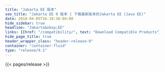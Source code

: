 ```yaml
---
title: "Jakarta EE 版本"
seo_title: "Jakarta EE 9 版本 | 下载最新版本的Jakarta EE (Java EE)"
date: 2018-04-05T16:10:38-04:00
hide_sidebar: true
headline: "Jakarta&nbsp;EE"
links: [[href: "/compatibility/", text: "Download Compatible Products"], [href: "/specifications/", text: "Specifications"]]
hide_page_title: true
header_wrapper_class: "header-release-9"
container: "container-fluid"
type: "release/9.1"
---
```


{{< pages/release >}}
